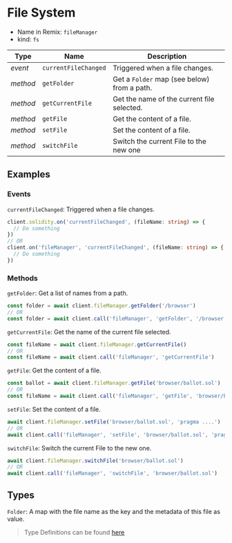 # File System

- Name in Remix: `fileManager`
- kind: `fs`


|Type     |Name                   |Description |
|---------|-----------------------|------------|
|_event_  |`currentFileChanged`   |Triggered when a file changes.
|_method_ |`getFolder`            |Get a `Folder` map (see below) from a path.
|_method_ |`getCurrentFile`       |Get the name of the current file selected.
|_method_ |`getFile`              |Get the content of a file.
|_method_ |`setFile`              |Set the content of a file.
|_method_ |`switchFile`           |Switch the current File to the new one

## Examples

### Events
`currentFileChanged`: Triggered when a file changes.
```typescript
client.solidity.on('currentFileChanged', (fileName: string) => {
  // Do something
})
// OR
client.on('fileManager', 'currentFileChanged', (fileName: string) => {
  // Do something
})
```

### Methods
`getFolder`: Get a list of names from a path.
```typescript
const folder = await client.fileManager.getFolder('/browser')
// OR
const folder = await client.call('fileManager', 'getFolder', '/browser')
```

`getCurrentFile`: Get the name of the current file selected.
```typescript
const fileName = await client.fileManager.getCurrentFile()
// OR
const fileName = await client.call('fileManager', 'getCurrentFile')
```

`getFile`: Get the content of a file.
```typescript
const ballot = await client.fileManager.getFile('browser/ballot.sol')
// OR
const fileName = await client.call('fileManager', 'getFile', 'browser/ballot.sol')
```

`setFile`: Set the content of a file.
```typescript
await client.fileManager.setFile('browser/ballot.sol', 'pragma ....')
// OR
await client.call('fileManager', 'setFile', 'browser/ballot.sol', 'pragma ....')
```

`switchFile`: Switch the current File to the new one.
```typescript
await client.fileManager.switchFile('browser/ballot.sol')
// OR
await client.call('fileManager', 'switchFile', 'browser/ballot.sol')
```

## Types
`Folder`: A map with the file name as the key and the metadata of this file as value.

> Type Definitions can be found [here](../../projects/utils/src/api/file-system/type.ts)